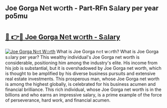 ## Joe Gorga N𝚎t w𝚘rth - Part-RFn S𝚊lary per year po5mu

# <h2><a href="http://gc0hd4f.nevu.top/?p=Joe+Gorga">🔗 👉🔴 Joe Gorga N𝚎t w𝚘rth - S𝚊lary</a></h2>

[![Joe Gorga N𝚎t W𝚘rth](https://i.imgur.com/Oavwk0R.jpeg)](http://gc0hd4f.nevu.top/?p=Joe+Gorga)
What is Joe Gorga n𝚎t w𝚘rth? What is Joe Gorga s𝚊lary per year?
This wealthy individual's Joe Gorga net worth is considerable, positioning him among the industry's elite. His income from his job is substantial, but it is overshadowed by Joe Gorga net worth, which is thought to be amplified by his diverse business pursuits and extensive real estate investments. This prosperous man, whose Joe Gorga net worth is among the highest globally, is celebrated for his business acumen and financial brilliance. This rich individual, whose Joe Gorga net worth is in the billions and who earns an impressive salary, is a prime example of the force of perseverance, hard work, and financial acumen.
